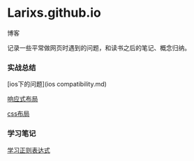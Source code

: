# Larixs.github.io
博客

记录一些平常做网页时遇到的问题，和读书之后的笔记、概念归纳。

### 实战总结

[ios下的问题](ios compatibility.md)

[响应式布局](responsive.md)

[css布局](layout.md)


### 学习笔记
[学习正则表达式](study-reg.md)